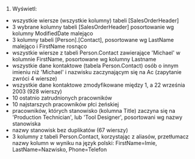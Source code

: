 1. Wyświetl:
- wszystkie wiersze (wszystkie kolumny) tabeli [SalesOrderHeader]
- 3 wybrane kolumny tabeli [SalesOrderHeader] posortowanie wg kolumny ModifiedDate malejąco
- 3 kolumny tabeli [Person].[Contact], posortowane wg LastName malejąco i FirstName rosnąco
- wszystkie wiersze z tabeli Person.Contact zawierające 'Michael' w kolumnie FirstName, posortowane wg kolumny Lastname
- wszystkie dane kontaktowe (tabela Person.Contact) osób o innym imieniu niż 'Michael' i nazwisku zaczynającym się na Ac (zapytanie zwróci 4 wiersze)
- wszystkie dane kontaktowe zmodyfikowane między 1, a 22 września 2003 (928 wierszy)
- 10 ostatnio zatrudnionych pracowników
- 10 najstarszych pracowników płci żeńskiej
- pracowników, których stanowisko (kolumna Title) zaczyna się na 'Production Technician', lub 'Tool Designer', posortowani wg nazwy stanowiska
- nazwy stanowisk bez duplikatów (67 wierszy)
- 3 kolumny z tabeli Person.Contact, korzystając z aliasów, przetłumacz nazwy kolumn w wyniku na język polski: FirstName=Imie, LastName=Nazwisko, Phone=Telefon